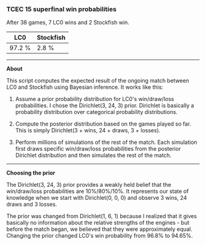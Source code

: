 ### TCEC 15 superfinal win probabilities

After 38 games, 7 LC0 wins and 2 Stockfish win.

|LC0|Stockfish|
|---|---|
| 97.2 % | 2.8 % |

---

**About**

This script computes the expected result of the ongoing match between LC0 and Stockfish using Bayesian inference. It works like this:

1. Assume a prior probability distribution for LC0's win/draw/loss probabilities. I chose the Dirichlet(3, 24, 3) prior. Dirichlet is basically a probability distribution over categorical probability distributions.

2. Compute the posterior distribution based on the games played so far. This is simply Dirichlet(3 + wins, 24 + draws, 3 + losses).

3. Perform millions of simulations of the rest of the match. Each simulation first draws specific win/draw/loss probabilities from the posterior Dirichlet distribution and then simulates the rest of the match.

---

**Choosing the prior**

The Dirichlet(3, 24, 3) prior provides a weakly held belief that the win/draw/loss probabilities are 10%/80%/10%. It represents our state of knowledge when we start with Dirichlet(0, 0, 0) and observe 3 wins, 24 draws and 3 losses.

The prior was changed from Dirichlet(1, 6, 1) because I realized that it gives basically no information about the relative strengths of the engines - but before the match began, we believed that they were approximately equal. Changing the prior changed LC0's win probability from 96.8% to 94.65%.
